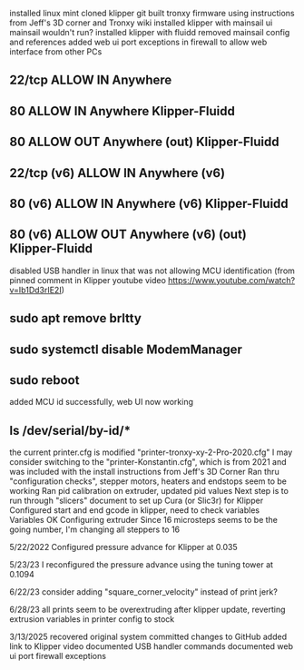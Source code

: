 installed linux mint
cloned klipper git
built tronxy firmware using instructions from Jeff's 3D corner and Tronxy wiki
installed klipper with mainsail ui
mainsail wouldn't run?
installed klipper with fluidd
removed mainsail config and references
added web ui port exceptions in firewall to allow web interface from other PCs
## 22/tcp ALLOW IN Anywhere
## 80 ALLOW IN Anywhere                   Klipper-Fluidd
## 80 ALLOW OUT Anywhere (out)            Klipper-Fluidd
## 22/tcp (v6) ALLOW IN Anywhere (v6)
## 80 (v6) ALLOW IN Anywhere (v6)         Klipper-Fluidd
## 80 (v6) ALLOW OUT Anywhere (v6) (out)  Klipper-Fluidd
disabled USB handler in linux that was not allowing MCU identification (from pinned comment in Klipper youtube video https://www.youtube.com/watch?v=Ib1Dd3rIE2I)
## sudo apt remove brltty
## sudo systemctl disable ModemManager
## sudo reboot 
added MCU id successfully, web UI now working
## ls /dev/serial/by-id/*
the current printer.cfg is modified "printer-tronxy-xy-2-Pro-2020.cfg"
I may consider switching to the "printer-Konstantin.cfg", which is from 2021 and was included with the install
    instructions from Jeff's 3D Corner
Ran thru "configuration checks", stepper motors, heaters and endstops seem to be working
Ran pid calibration on extruder, updated pid values
Next step is to run through "slicers" document to set up Cura (or Slic3r) for Klipper
Configured start and end gcode in klipper, need to check variables
Variables OK
Configuring extruder
Since 16 microsteps seems to be the going number, I'm changing all steppers to 16

5/22/2022
Configured pressure advance for Klipper at 0.035

5/23/23
I reconfigured the pressure advance using the tuning tower at 0.1094

6/22/23
consider adding "square_corner_velocity" instead of print jerk?

6/28/23
all prints seem to be overextruding after klipper update,
    reverting extrusion variables in printer config to stock

3/13/2025
recovered original system
committed changes to GitHub
added link to Klipper video
documented USB handler commands
documented web ui port firewall exceptions